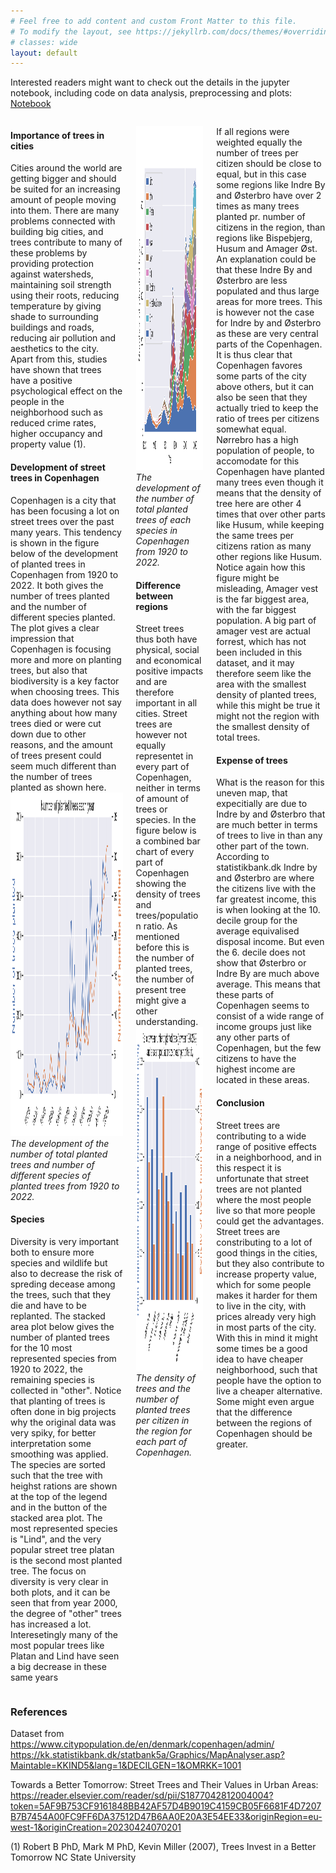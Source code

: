 ```yaml
---
# Feel free to add content and custom Front Matter to this file.
# To modify the layout, see https://jekyllrb.com/docs/themes/#overriding-theme-defaults
# classes: wide
layout: default
---
```


Interested readers might want to check out the details in the jupyter notebook, including code on data analysis, preprocessing and plots: 
[Notebook](https://nbviewer.org/github/ToreVang/ToreVang.github.io/blob/main/Assignment%20final/main.ipynb)


<div class="columns">
    <div class="column">
        <div class="content">
            <p> <h4>Importance of trees in cities</h4>
            Cities around the world are getting bigger and should be suited for an increasing amount of people moving into them. There are many problems connected with building big cities, and trees contribute to many of these problems by providing protection against watersheds, maintaining soil strength using their roots, reducing temperature by giving shade to surrounding buildings and roads, reducing air pollution and aesthetics to the city. Apart from this, studies have shown that trees have a positive psychological effect on the people in the neighborhood such as reduced crime rates, higher occupancy and property value (1). <br>
            <h4>Development of street trees in Copenhagen</h4>
            Copenhagen is a city that has been focusing a lot on street trees over the past many years. This tendency is shown in the figure below of the development of planted trees in Copenhagen from 1920 to 2022. It both gives the number of trees planted and the number of different species planted. 
            The plot gives a clear impression that Copenhagen is focusing more and more on planting trees, but also that biodiversity is a key factor when choosing trees.
            This data does however not say anything about how many trees died or were cut down due to other reasons, and the amount of trees present could seem much different than the number of trees planted as shown here.
            <img src="https://raw.githubusercontent.com/ToreVang/ToreVang.github.io/main/public/tree_amount_tree_diversity.png"  width="700" height="550"> <br>
            <em>The development of the number of total planted trees and number of different species of planted trees from 1920 to 2022. </em>
            <h4>Species</h4>
            Diversity is very important both to ensure more species and wildlife but also to decrease the risk of spreding decease among the trees, such that they die and have to be replanted. The stacked area plot below gives the number of planted trees for the 10 most represented species from 1920 to 2022, the remaining species is collected in "other". Notice that planting of trees is often done in big projects why the original data was very spiky, for better interpretation some smoothing was applied. The species are sorted such that the tree with heighst rations are shown at the top of the legend and in the button of the stacked area plot. The most represented species is "Lind", and the very popular street tree platan is the second most planted tree. The focus on diversity is very clear in both plots, and it can be seen that from year 2000, the degree of "other" trees has increased a lot. Interesetingly many of the most popular trees like Platan and Lind have seen a big decrease in these same years </p>
        </div>
    </div>
    <div class="column">
        <div class="content">
            <p> <img src="https://raw.githubusercontent.com/ToreVang/ToreVang.github.io/main/public/stacked_copenhagen.png"  width="700" height="550"> <br>
            <em>The development of the number of total planted trees of each species in Copenhagen from 1920 to 2022. </em>
            <h4>Difference between regions</h4>
            Street trees thus both have physical, social and economical positive impacts and are therefore important in all cities. Street trees are however not equally representet in every part of Copenhagen, neither in terms of amount of trees or species. In the figure below is a combined bar chart of every part of Copenhagen showing the density of trees and trees/population ratio. As mentioned before this is the number of planted trees, the number of present tree might give a other understanding.
            <img src="https://raw.githubusercontent.com/ToreVang/ToreVang.github.io/main/public/tree_density_tree_population_ratio.png"  width="700" height="550">  <br>
            <em> The density of trees and the number of planted trees per citizen in the region for each part of Copenhagen. </em>  </p>
        </div>
    </div>
    <div class="column">
        <div class="content">
            <p> If all regions were weighted equally the number of trees per citizen should be close to equal, but in this case some regions like Indre By and Østerbro have over 2 times as many trees planted pr. number of citizens in the region, than regions like Bispebjerg, Husum and Amager Øst. An explanation could be that these Indre By and Østerbro are less populated and thus large areas for more trees. This is however not the case for Indre by and Østerbro as these are very central parts of the Copenhagen. It is thus clear that Copenhagen favores some parts of the city above others, but it can also be seen that they actually tried to keep the ratio of trees per citizens somewhat equal. 
            Nørrebro has a high population of people, to accomodate for this Copenhagen have planted many trees even though it means that the density of tree here are other 4 times that over other parts like Husum, while keeping the same trees per citizens ration as many other regions like Husum.<br>
            Notice again how this figure might be misleading, Amager vest is the far biggest area, with the far biggest population. A big part of amager vest are actual forrest, which has not been included in this dataset, and it may therefore seem like the area with the smallest density of planted trees, while this might be true it might not the region with the smallest density of total trees.
            <h4>Expense of trees</h4>
            What is the reason for this uneven map, that expecitially are due to Indre by and Østerbro that are much better in terms of trees to live in than any other part of the town. According to statistikbank.dk Indre by and Østerbro are where the citizens live with the far greatest income, this is when looking at the 10. decile group for the average equivalised disposal income. But even the 6. decile does not show that Østerbro or Indre By are much above average. This means that these parts of Copenhagen seems to consist of a wide range of income groups just like any other parts of Copenhagen, but the few citizens to have the highest income are located in these areas. 
            <h4>Conclusion</h4>
            Street trees are contributing to a wide range of positive effects in a neighborhood, and in this respect it is unfortunate that street trees are not planted where the most people live so that more people could get the advantages. Street trees are constributing to a lot of good things in the cities, but they also contribute to increase property value, which for some people makes it harder for them to live in the city, with prices already very high in most parts of the city. With this in mind it might some times be a good idea to have cheaper neighborhood, such that people have the option to live a cheaper alternative. Some might even argue that the difference between the regions of Copenhagen should be greater. </p>
        </div>
    </div>
</div>
<!-- <embed
    type="text/html" 
    src="{{site.baseurl}}/public/custom_filename.html"
    width="1400"
    height="900"
    > -->

### References
Dataset from
https://www.citypopulation.de/en/denmark/copenhagen/admin/
https://kk.statistikbank.dk/statbank5a/Graphics/MapAnalyser.asp?Maintable=KKIND5&lang=1&DECILGEN=1&OMRKK=1001


Towards a Better Tomorrow: Street Trees and Their Values in Urban Areas:
https://reader.elsevier.com/reader/sd/pii/S1877042812004004?token=5AF9B753CF9161848BB42AF57D4B9019C4159CB05F6681F4D7207B7B7454A00FC9FF6DA37512D47B6AA0E20A3E54EE33&originRegion=eu-west-1&originCreation=20230424070201

(1) Robert B PhD, Mark M PhD, Kevin Miller (2007), Trees Invest in a Better Tomorrow NC State University
